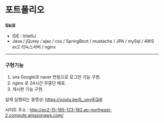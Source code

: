 # 포트폴리오

### Skill
* IDE
 : IntelliJ
* Java / jQurey / ajax / css / SpringBoot / mustache / JPA / mySql / AWS ec2 리눅스서버 / nginx
---
### 구현기능
1. sns Google과 naver 연동으로 로그인 기능 구현.
2. nginx 로 24시간 무중단 배포.
3. 게시판 기능 구현.

실제 실행되는 동영상: https://youtu.be/lL_uyyjEQj8

사이트 주소 : http://ec2-15-165-123-182.ap-northeast-2.compute.amazonaws.com/
